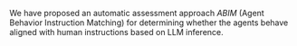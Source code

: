 We have proposed an automatic assessment approach *ABIM* (Agent Behavior Instruction Matching) for determining whether the agents behave aligned with human instructions based on LLM inference. 
